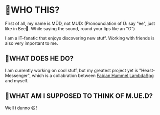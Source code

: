 

<!--
**m-ue-d/m-ue-d** is a ✨ _special_ ✨ repository because its `README.md` (this file) appears on your GitHub profile.

Here are some ideas to get you started:

- 🔭 I’m currently working on ...
- 🌱 I’m currently learning ...
- 👯 I’m looking to collaborate on ...
- 🤔 I’m looking for help with ...
- 💬 Ask me about ...
- 📫 How to reach me: ...
- 😄 Pronouns: ...
- ⚡ Fun fact: ...
-->

# :ghost:WHO THIS?

First of all, my name is MÜD, not MUD:
(Pronounciation of Ü: say "ee", just like in Bee:honeybee:. While saying the sound, round your lips like an "O")

I am a IT-fanatic that enjoys discovering new stuff. Working with friends is also very important to me.

## 🔭WHAT DOES HE DO?
I am currently working on cool stuff, but my greatest project yet is "Heast-Messenger", which is a collabration between <a href="https://github.com/FabianHummel">Fabian Hummel</a>,<a href="https://github.com/lambdaspg">LambdaSpg</a> and myself.

## 🤔WHAT AM I SUPPOSED TO THINK OF M.UE.D?
Well i dunno :satisfied:!
